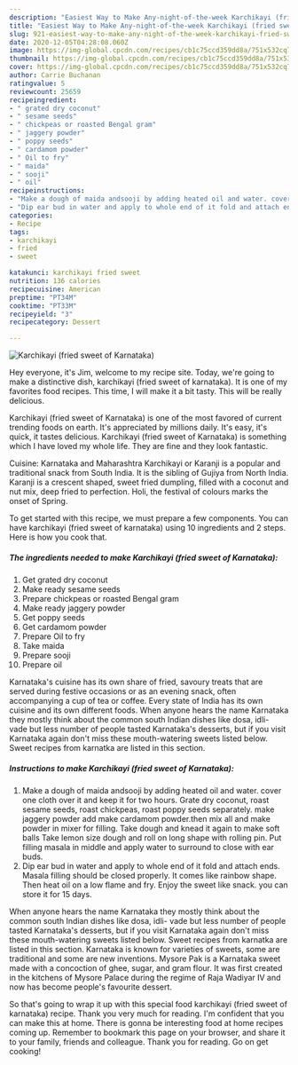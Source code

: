 ```yaml
---
description: "Easiest Way to Make Any-night-of-the-week Karchikayi (fried sweet of Karnataka)"
title: "Easiest Way to Make Any-night-of-the-week Karchikayi (fried sweet of Karnataka)"
slug: 921-easiest-way-to-make-any-night-of-the-week-karchikayi-fried-sweet-of-karnataka
date: 2020-12-05T04:28:08.060Z
image: https://img-global.cpcdn.com/recipes/cb1c75ccd359dd8a/751x532cq70/karchikayi-fried-sweet-of-karnataka-recipe-main-photo.jpg
thumbnail: https://img-global.cpcdn.com/recipes/cb1c75ccd359dd8a/751x532cq70/karchikayi-fried-sweet-of-karnataka-recipe-main-photo.jpg
cover: https://img-global.cpcdn.com/recipes/cb1c75ccd359dd8a/751x532cq70/karchikayi-fried-sweet-of-karnataka-recipe-main-photo.jpg
author: Carrie Buchanan
ratingvalue: 5
reviewcount: 25659
recipeingredient:
- " grated dry coconut"
- " sesame seeds"
- " chickpeas or roasted Bengal gram"
- " jaggery powder"
- " poppy seeds"
- " cardamom powder"
- " Oil to fry"
- " maida"
- " sooji"
- " oil"
recipeinstructions:
- "Make a dough of maida andsooji by adding heated oil and water. cover one cloth over it and keep it for two hours. Grate dry coconut, roast sesame seeds, roast chickpeas, roast poppy seeds separately. make jaggery powder add make cardamom powder.then mix all and make powder in mixer for filling. Take dough and knead it again to make soft balls Take lemon size dough and roll on long shape with rolling pin. Put filling masala in middle and apply water to surround to close with ear buds."
- "Dip ear bud in water and apply to whole end of it fold and attach ends. Masala filling should be closed properly. It comes like rainbow shape. Then heat oil on a low flame and fry. Enjoy the sweet like snack. you can store it for 15 days."
categories:
- Recipe
tags:
- karchikayi
- fried
- sweet

katakunci: karchikayi fried sweet 
nutrition: 136 calories
recipecuisine: American
preptime: "PT34M"
cooktime: "PT33M"
recipeyield: "3"
recipecategory: Dessert

---
```



![Karchikayi (fried sweet of Karnataka)](https://img-global.cpcdn.com/recipes/cb1c75ccd359dd8a/751x532cq70/karchikayi-fried-sweet-of-karnataka-recipe-main-photo.jpg)

Hey everyone, it's Jim, welcome to my recipe site. Today, we're going to make a distinctive dish, karchikayi (fried sweet of karnataka). It is one of my favorites food recipes. This time, I will make it a bit tasty. This will be really delicious.

Karchikayi (fried sweet of Karnataka) is one of the most favored of current trending foods on earth. It's appreciated by millions daily. It's easy, it's quick, it tastes delicious. Karchikayi (fried sweet of Karnataka) is something which I have loved my whole life. They are fine and they look fantastic.

Cuisine: Karnataka and Maharashtra Karchikayi or Karanji is a popular and traditional snack from South India. It is the sibling of Gujiya from North India. Karanji is a crescent shaped, sweet fried dumpling, filled with a coconut and nut mix, deep fried to perfection. Holi, the festival of colours marks the onset of Spring.


To get started with this recipe, we must prepare a few components. You can have karchikayi (fried sweet of karnataka) using 10 ingredients and 2 steps. Here is how you cook that.

<!--inarticleads1-->

##### The ingredients needed to make Karchikayi (fried sweet of Karnataka):

1. Get  grated dry coconut
1. Make ready  sesame seeds
1. Prepare  chickpeas or roasted Bengal gram
1. Make ready  jaggery powder
1. Get  poppy seeds
1. Get  cardamom powder
1. Prepare  Oil to fry
1. Take  maida
1. Prepare  sooji
1. Prepare  oil


Karnataka&#39;s cuisine has its own share of fried, savoury treats that are served during festive occasions or as an evening snack, often accompanying a cup of tea or coffee. Every state of India has its own cuisine and its own different foods. When anyone hears the name Karnataka they mostly think about the common south Indian dishes like dosa, idli- vade but less number of people tasted Karnataka&#39;s desserts, but if you visit Karnataka again don&#39;t miss these mouth-watering sweets listed below. Sweet recipes from karnatka are listed in this section. 

<!--inarticleads2-->

##### Instructions to make Karchikayi (fried sweet of Karnataka):

1. Make a dough of maida andsooji by adding heated oil and water. cover one cloth over it and keep it for two hours. Grate dry coconut, roast sesame seeds, roast chickpeas, roast poppy seeds separately. make jaggery powder add make cardamom powder.then mix all and make powder in mixer for filling. Take dough and knead it again to make soft balls Take lemon size dough and roll on long shape with rolling pin. Put filling masala in middle and apply water to surround to close with ear buds.
1. Dip ear bud in water and apply to whole end of it fold and attach ends. Masala filling should be closed properly. It comes like rainbow shape. Then heat oil on a low flame and fry. Enjoy the sweet like snack. you can store it for 15 days.


When anyone hears the name Karnataka they mostly think about the common south Indian dishes like dosa, idli- vade but less number of people tasted Karnataka&#39;s desserts, but if you visit Karnataka again don&#39;t miss these mouth-watering sweets listed below. Sweet recipes from karnatka are listed in this section. Karnataka is known for varieties of sweets, some are traditional and some are new inventions. Mysore Pak is a Karnataka sweet made with a concoction of ghee, sugar, and gram flour. It was first created in the kitchens of Mysore Palace during the regime of Raja Wadiyar IV and now has become people&#39;s favourite dessert. 

So that's going to wrap it up with this special food karchikayi (fried sweet of karnataka) recipe. Thank you very much for reading. I'm confident that you can make this at home. There is gonna be interesting food at home recipes coming up. Remember to bookmark this page on your browser, and share it to your family, friends and colleague. Thank you for reading. Go on get cooking!
